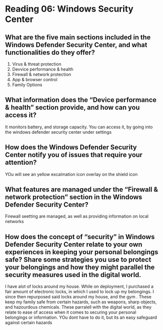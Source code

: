 # Reading 06: Windows Security Center

## What are the five main sections included in the Windows Defender Security Center, and what functionalities do they offer?

1. Virus & threat protection
2. Devvice performance & health 
3. Firewall & network protection
4. App & browser control
5. Family Options

## What information does the “Device performance & health” section provide, and how can you access it?

It monitors battery, and storage capacity. You can access it, by going into the windows defender security center under settings 

## How does the Windows Defender Security Center notify you of issues that require your attention?

YOu will see an yellow excalmation icon overlay on the shield icon 

## What features are managed under the “Firewall & network protection” section in the Windows Defender Security Center?

Firewall seetting are managed, as well as providing information on local networks 

## How does the concept of “security” in Windows Defender Security Center relate to your own experiences in keeping your personal belongings safe? Share some strategies you use to protect your belongings and how they might parallel the security measures used in the digital world.

I have alot of locks around my house. While on deployment, I purchased a fair amount of electronic locks, in which I used to lock up my belongings. I since then repurposed said locks around my house, and the gym . These keep my family safe from certain hazards, such as weapons, sharp objects, and hazourdous chemicals. These parralell with the digital world, as they relate to ease of access when it comes to securing your personal belongings or information. YOu dont have to do it, but its an easy safeguard against certain hazards 

